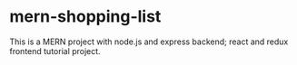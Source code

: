 # mern-shopping-list
This is a MERN project with node.js and express backend; react and redux frontend tutorial project.
